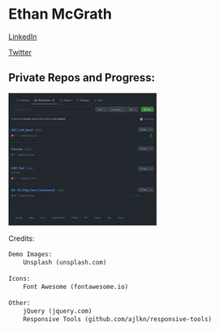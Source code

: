 # Ethan McGrath
[LinkedIn](https://www.linkedin.com/in/ethan-mcgrath-464596198/)

[Twitter](https://twitter.com/Edev34)

## Private Repos and Progress:
![PrivateRepos](https://github.com/Emcg200/Emcg200.github.io/blob/main/assets/css/images/Private%20Repos.png)

Credits:

	Demo Images:
		Unsplash (unsplash.com)

	Icons:
		Font Awesome (fontawesome.io)

	Other:
		jQuery (jquery.com)
		Responsive Tools (github.com/ajlkn/responsive-tools)
